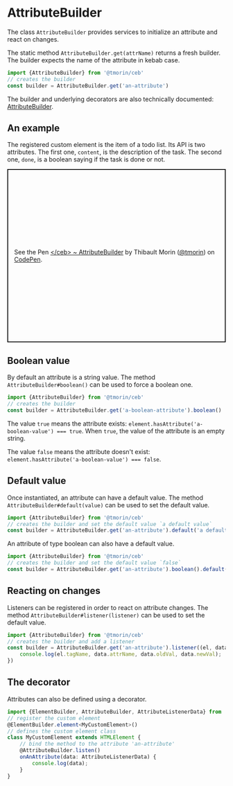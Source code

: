 # AttributeBuilder

The class `AttributeBuilder` provides services to initialize an attribute and react on changes.

The static method `AttributeBuilder.get(attrName)` returns a fresh builder.
The builder expects the name of the attribute in kebab case.

```typescript
import {AttributeBuilder} from '@tmorin/ceb'
// creates the builder
const builder = AttributeBuilder.get('an-attribute')
```

The builder and underlying decorators are also technically documented: [AttributeBuilder](../api/classes/AttributeBuilder.html).

## An example

The registered custom element is the item of a todo list.
Its API is two attributes.
The first one, `content`, is the description of the task.
The second one, `done`, is a boolean saying if the task is done or not.

<p class="codepen" data-height="400" data-theme-id="light" data-default-tab="js,result" data-slug-hash="vYEXVKd" data-editable="true" data-user="tmorin" style="height: 400px; box-sizing: border-box; display: flex; align-items: center; justify-content: center; border: 2px solid; margin: 1em 0; padding: 1em;">
  <span>See the Pen <a href="https://codepen.io/tmorin/pen/vYEXVKd">
  &lt;/ceb&gt; ~ AttributeBuilder</a> by Thibault Morin (<a href="https://codepen.io/tmorin">@tmorin</a>)
  on <a href="https://codepen.io">CodePen</a>.</span>
</p>
<script async src="https://cpwebassets.codepen.io/assets/embed/ei.js"></script>

## Boolean value

By default an attribute is a string value.
The method `AttributeBuilder#boolean()` can be used to force a boolean one.

```typescript
import {AttributeBuilder} from '@tmorin/ceb'
// creates the builder
const builder = AttributeBuilder.get('a-boolean-attribute').boolean()
```

The value `true` means the attribute exists: `element.hasAttribute('a-boolean-value') === true`.
When `true`, the value of the attribute is an empty string.

The value `false` means the attribute doesn't exist: `element.hasAttribute('a-boolean-value') === false`.

## Default value

Once instantiated, an attribute can have a default value.
The method `AttributeBuilder#default(value)` can be used to set the default value.

```typescript
import {AttributeBuilder} from '@tmorin/ceb'
// creates the builder and set the default value `a default value`
const builder = AttributeBuilder.get('an-attribute').default('a default value')
```

An attribute of type boolean can also have a default value.

```typescript
import {AttributeBuilder} from '@tmorin/ceb'
// creates the builder and set the default value `false`
const builder = AttributeBuilder.get('an-attribute').boolean().default(true)
```

## Reacting on changes

Listeners can be registered in order to react on attribute changes.
The method `AttributeBuilder#listener(listener)` can be used to set the default value.

```typescript
import {AttributeBuilder} from '@tmorin/ceb'
// creates the builder and add a listener
const builder = AttributeBuilder.get('an-attribute').listener((el, data) => {
    console.log(el.tagName, data.attrName, data.oldVal, data.newVal);
})
```

## The decorator

Attributes can also be defined using a decorator.

```typescript
import {ElementBuilder, AttributeBuilder, AttributeListenerData} from '@tmorin/ceb'
// register the custom element
@ElementBuilder.element<MyCustomElement>()
// defines the custom element class
class MyCustomElement extends HTMLElement {
    // bind the method to the attribute 'an-attribute'
    @AttributeBuilder.listen()
    onAnAttribute(data: AttributeListenerData) {
        console.log(data);
    }
}
```
